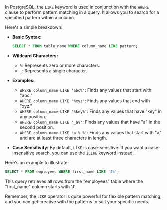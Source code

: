 In PostgreSQL, the `LIKE` keyword is used in conjunction with the `WHERE` clause to perform pattern matching in a query. It allows you to search for a specified pattern within a column.

Here's a simple breakdown:

- **Basic Syntax:**
  ```sql
  SELECT * FROM table_name WHERE column_name LIKE pattern;
  ```

- **Wildcard Characters:**
  - `%`: Represents zero or more characters.
  - `_`: Represents a single character.

- **Examples:**
  - `WHERE column_name LIKE 'abc%'`: Finds any values that start with "abc."
  - `WHERE column_name LIKE '%xyz'`: Finds any values that end with "xyz."
  - `WHERE column_name LIKE '%key%'`: Finds any values that have "key" in any position.
  - `WHERE column_name LIKE '_a%'`: Finds any values that have "a" in the second position.
  - `WHERE column_name LIKE 'a_%_%'`: Finds any values that start with "a" and are at least three characters in length.

- **Case Sensitivity:**
  By default, `LIKE` is case-sensitive. If you want a case-insensitive search, you can use the `ILIKE` keyword instead.

Here's an example to illustrate:

```sql
SELECT * FROM employees WHERE first_name LIKE 'J%';
```

This query retrieves all rows from the "employees" table where the "first_name" column starts with 'J'.

Remember, the `LIKE` operator is quite powerful for flexible pattern matching, and you can get creative with the patterns to suit your specific needs.

